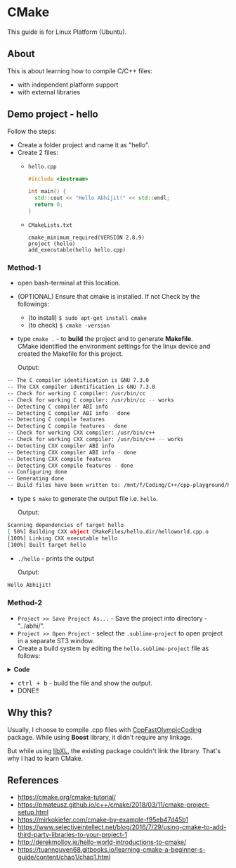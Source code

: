 # CMake
This guide is for Linux Platform (Ubuntu).

## About
This is about learning how to compile C/C++ files:
* with independent platform support
* with external libraries

## Demo project - hello
Follow the steps:
* Create a folder project and name it as "hello".
* Create 2 files: 
  - `hello.cpp`
    ```cpp
    #include <iostream>

    int main() {
      std::cout << "Hello Abhijit!" << std::endl;
      return 0;
    }
    ```
  
  - `CMakeLists.txt`
    ```
    cmake_minimum_required(VERSION 2.8.9)
    project (hello)
    add_executable(hello hello.cpp)
    ```
### Method-1
* open bash-terminal at this location. 
* (OPTIONAL) Ensure that cmake is installed. If not Check by the followings: 
	- (to install) `$ sudo apt-get install cmake` 
	-	(to check) `$ cmake -version` 
	
* type `cmake .` - to **build** the project and to generate **Makefile**. <br/>
	CMake identified the environment settings for the linux device and created the Makefile for this project.
	
	Output:
```bash
-- The C compiler identification is GNU 7.3.0
-- The CXX compiler identification is GNU 7.3.0
-- Check for working C compiler: /usr/bin/cc
-- Check for working C compiler: /usr/bin/cc -- works
-- Detecting C compiler ABI info
-- Detecting C compiler ABI info - done
-- Detecting C compile features
-- Detecting C compile features - done
-- Check for working CXX compiler: /usr/bin/c++
-- Check for working CXX compiler: /usr/bin/c++ -- works
-- Detecting CXX compiler ABI info
-- Detecting CXX compiler ABI info - done
-- Detecting CXX compile features
-- Detecting CXX compile features - done
-- Configuring done
-- Generating done
-- Build files have been written to: /mnt/f/Coding/C++/cpp-playground/hello
```
* type `$ make` to generate the output file i.e. `hello`.
	
	Output:
```bash
Scanning dependencies of target hello
[ 50%] Building CXX object CMakeFiles/hello.dir/helloworld.cpp.o
[100%] Linking CXX executable hello
[100%] Built target hello
```

* `./hello` - prints the output
	
	Output:
```bash
Hello Abhijit!
```
### Method-2
* `Project >> Save Project As...` - Save the project into directory - "../abhi/".
* `Project >> Open Project` - select the `.sublime-project` to open project in a separate ST3 window.
* Create a build system by editing the `hello.sublime-project` file as follows:
<details>
	<summary><b>Code</b></summary>
<p>

```json
{
		"folders":
		[
				{
						"path": "."
				}
		],
		"build_systems":
		[
				{
						"name": "hello-cmake",
						"cmd":["bash", "-c", "cmake . && make && ./hello"],
						"file_regex": "^(..[^:]*):([0-9]+):?([0-9]+)?:? (.*)$",
						"selector": "source.c, source.c++, source.cpp"
				}
		]
}
```
</p>
</details>

* <kbd>ctrl + b</kbd> - build the file and show the output.
* DONE!!



## Why this?
Usually, I choose to compile .cpp files with [CppFastOlympicCoding](https://packagecontrol.io/packages/CppFastOlympicCoding) package. 
While using **Boost** library, it didn't require any linkage.

But while using [libXL](http://www.libxl.com/home.html), the existing package couldn't link the library. That's why I had to learn CMake. 

## References
* https://cmake.org/cmake-tutorial/
* https://pmateusz.github.io/c++/cmake/2018/03/11/cmake-project-setup.html
* https://mirkokiefer.com/cmake-by-example-f95eb47d45b1
* https://www.selectiveintellect.net/blog/2016/7/29/using-cmake-to-add-third-party-libraries-to-your-project-1
* http://derekmolloy.ie/hello-world-introductions-to-cmake/
* https://tuannguyen68.gitbooks.io/learning-cmake-a-beginner-s-guide/content/chap1/chap1.html
